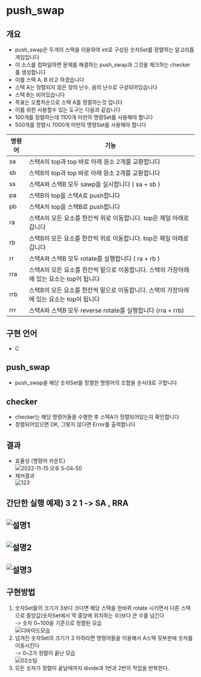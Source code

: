 # push_swap
## 개요
- push_swap은 두개의 스택을 이용하여 int로 구성된 숫자Set를 정렬하는 알고리즘 게임입니다
- 이 소스를 컴파일하면 문제를 해결하는 push_swap과 그것을 체크하는 checker를 생성합니다
- 이를 스택 A, B 라고 하겠습니다
- 스택 A는 정렬되지 않은 양의 난수, 음의 난수로 구성되어있습니다
- 스택 B는 비어있습니다
- 목표는 오름차순으로 스택 A를 정렬하는것 입니다
- 이를 위한 사용할수 있는 도구는 다음과 같습니다
- 100개를 정렬하는데 1100개 미만의 명령Set를 사용해야 합니다
- 500개를 정렬시 7000개 미만의 명령Set를 사용해야 합니다

| 명령어 | 기능 | 
| --- | --- | 
| sa | 스택A의 top과 top 바로 아래 원소 2개를 교환합니다 
| sb | 스택B의 top과 top 바로 아래 원소 2개를 교환합니다
| ss | 스택A와 스택B 모두 sawp을 실시합니다 ( sa + sb )
| pa | 스택B의 top을 스택A로 push합니다 
| pb | 스택A의 top을 스택B로 push합니다 
| ra | 스택A의 모든 요소를 한칸씩 위로 이동합니다. top은 제일 아래로 갑니다
| rb | 스택B의 모든 요소를 한칸씩 위로 이동합니다. top은 제일 아래로 갑니다 
| rr | 스택A와 스택B 모두 rotate를 실행합니다 ( ra + rb )
| rra | 스택A의 모든 요소를 한칸씩 밑으로 이동합니다. 스택의 가장아래에 있는 요소는 top이 됩니다 
| rrb | 스택B의 모든 요소를 한칸씩 밑으로 이동합니다. 스택의 가장아래에 있는 요소는 top이 됩니다 
| rrr | 스택A와 스택B 모두 reverse rotate를 실행합니다 (rra + rrb) 

## 구현 언어
- C

## push_swap
- push_swap을 해당 숫자Set를 정렬한 명령어의 조합을 순서대로 구합니다

## checker
- checker는 해당 명령어들을 수행한 후 스택A가 정렬되어있는지 확인합니다
- 정렬되어있으면 OK, 그렇지 않다면 Error를 출력합니다  

## 결과
- 효율성 (명령어 카운트)  
![2022-11-15 오후 5-04-50](https://user-images.githubusercontent.com/57505385/201863637-e66dc4f8-788b-4787-933b-562a027a998a.png)
- 체커결과  
![123](https://user-images.githubusercontent.com/57505385/201863933-8d16bee3-9c6c-45b0-8d89-5002f6321035.png)
## 간단한 실행 예제) 3 2 1 -> SA , RRA
![설명1](https://user-images.githubusercontent.com/57505385/201691667-4a1d52cc-1e50-4c99-adae-f58471aececc.png)
-----
![설명2](https://user-images.githubusercontent.com/57505385/201691677-7c4e05b4-ce57-4ddc-b833-5106ae0f0727.png)
------
![설명3](https://user-images.githubusercontent.com/57505385/201691673-bacc0f46-2e6e-4a0b-a985-57ce8995fc6e.png)
------

## 구현방법
1. 숫자Set들의 크기가 3보다 크다면 해당 스택을 한바퀴 rotate 시키면서 다른 스택으로 중앙값(숫자Set에서 딱 중앙에 위치하는 수)보다 큰 수를 넘긴다  
-> 숫자 0~100을 기준으로 정렬된 모습  
![디바이드모습](https://user-images.githubusercontent.com/57505385/201852997-1673a606-69db-4fc0-8417-96de6ba718e8.png)
2. 넘겨진 숫자Set의 크기가 3 이하라면 명령어들을 이용해서 A스택 뒷부분에 숫자를 이동시킨다  
-> 0~2가 정렬이 끝난 모습  
![02소팅](https://user-images.githubusercontent.com/57505385/201853004-44cc2fb1-1b4c-4215-b174-dbb8ad28976f.png)
3. 모든 숫자가 정렬이 끝날때까지 divide과 1번과 2번의 작업을 반복한다.
